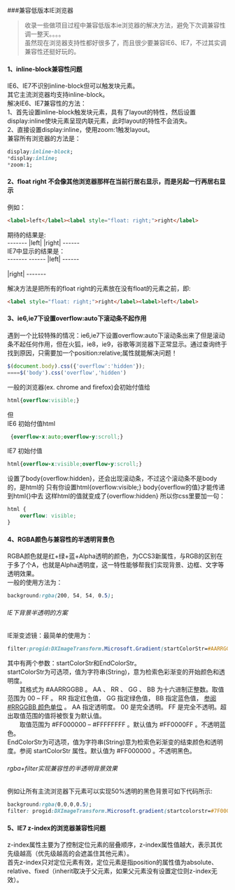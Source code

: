 ###兼容低版本IE浏览器

>收录一些做项目过程中兼容低版本ie浏览器的解决方法，避免下次调兼容性调一整天。。。。 <br>
>虽然现在浏览器支持性都好很多了，而且很少要兼容IE6、IE7，不过其实调兼容性还挺好玩的。


#### 1、inline-block兼容性问题
IE6、IE7不识别inline-block但可以触发块元素。 <br>
其它主流浏览器均支持inline-block。  <br>
解决IE6、IE7兼容性的方法：  <br>
1、首先设置inline-block触发块元素，具有了layout的特性，然后设置display:inline使块元素呈现内联元素，此时layout的特性不会消失。  <br>
2、直接设置display:inline，使用zoom:1触发layout。  <br>
兼容所有浏览器的方法是：  <br>
```CSS
display:inline-block;
*display:inline;
*zoom:1;
```



#### 2、float right 不会像其他浏览器那样在当前行居右显示，而是另起一行再居右显示
例如：
```HTML
<label>left</label><label style="float: right;">right</label> 
```
期待的结果是: <br>
------- |left|          |right| ------ <br>
IE7中显示的结果是： <br>
-------         ------ |left| ------                   <br>              
|right|                 -------  <br>

解决方法是把所有的float right的元素放在没有float的元素之前，即:
```HTML
<label style="float: right;">right</label><label>left</label>
```

#### 3、ie6,ie7下设置overflow:auto下滚动条不起作用
遇到一个比较特殊的情况：ie6,ie7下设置overflow:auto下滚动条出来了但是滚动条不起任何作用，但在火狐，ie8，ie9，谷歌等浏览器下正常显示。通过查询终于找到原因，只需要加一个position:relative;属性就能解决问题！
```javascript
$(document.body).css({'overflow':'hidden'});  
====$('body').css('overflow','hidden')
```
一般的浏览器(ex. chrome and firefox)会初始付值给
```CSS
html{overflow:visible;}
```
但 <br>
IE6 初始付值html
```CSS
 {overflow-x:auto;overflow-y:scroll;}
```
IE7 初始付值
```CSS
html{overflow-x:visible;overflow-y:scroll;}
```
设置了body{overflow:hidden}，还会出现滚动条，不过这个滚动条不是body的，是html的
只有你设置html{overflow:visible;} body{overflow的值}才能传递到html{}中去
这样html的值就变成了{overflow:hidden}
所以你css里要加一句：
```CSS
html {
    overflow: visible;
}
```

#### 4、RGBA颜色与兼容性的半透明背景色
RGBA颜色就是红+绿+蓝+Alpha透明的颜色，为CCS3新属性，与RGB的区别在于多了个A，也就是Alpha透明度，这一特性能够帮我们实现背景、边框、文字等透明效果。 <br>
一般的使用方法为：
```CSS
background:rgba(200, 54, 54, 0.5);
```
###### IE下背景半透明的方案
IE渐变滤镜：最简单的使用为： <br>
```CSS
filter:progid:DXImageTransform.Microsoft.Gradient(startColorStr=#AARRGGBB,endColorStr=i#AARRGGBB)
```
 其中有两个参数：startColorStr和EndColorStr。  <br>
 startColorStr为可选项，值为字符串(String)，意为检索色彩渐变的开始颜色和透明度。 <br>
　　其格式为 #AARRGGBB 。 AA 、 RR 、 GG 、 BB 为十六进制正整数。取值范围为 00 – FF 。 RR 指定红色值， GG 指定绿色值， BB 指定蓝色值， [参阅 #RRGGBB 颜色单位](http://www.w3school.com.cn/cssref/css_colors.asp) 。 AA 指定透明度。 00 是完全透明。 FF 是完全不透明。超出取值范围的值将被恢复为默认值。 <br>
　　取值范围为 #FF000000 – #FFFFFFFF 。默认值为 #FF0000FF 。不透明蓝色。 <br>
EndColorStr为可选项，值为字符串(String)意为检索色彩渐变的结束颜色和透明度。参阅 startColorStr 属性。默认值为 #FF000000 。不透明黑色。
###### rgba+filter实现兼容性的半透明背景效果
例如让所有主流浏览器下元素可以实现50%透明的黑色背景可如下代码所示: <br>
```CSS
background:rgba(0,0,0,0.5);
filter: progid:DXImageTransform.Microsoft.gradient(startcolorstr=#7F000000,endcolorstr=#7F000000);
```

#### 5、IE7 z-index的浏览器兼容性问题
z-index属性主要为了控制定位元素的层叠顺序，z-index属性值越大，表示其优先级越高（优先级越高的会遮盖住其他元素）。<br>
首先z-index只对定位元素有效，定位元素是指position的属性值为absolute、relative、fixed（inherit取决于父元素，如果父元素没有设置定位则z-index无效）。 <br>

